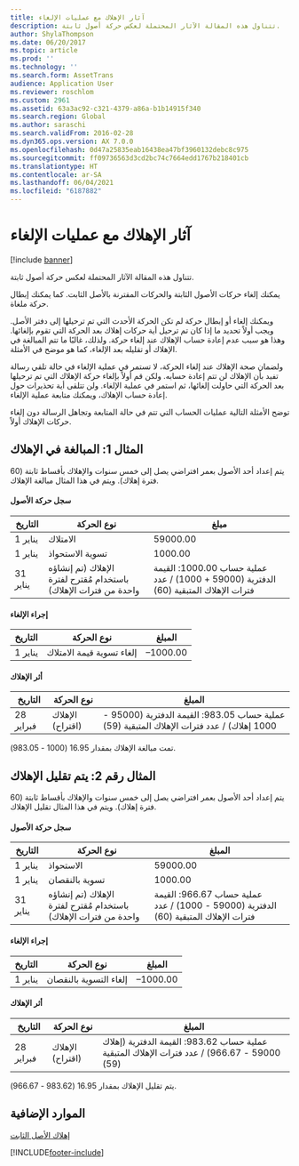 ```yaml
---
title: آثار الإهلاك مع عمليات الإلغاء
description: تتناول هذه المقالة الآثار المحتملة لعكس حركة أصول ثابتة.
author: ShylaThompson
ms.date: 06/20/2017
ms.topic: article
ms.prod: ''
ms.technology: ''
ms.search.form: AssetTrans
audience: Application User
ms.reviewer: roschlom
ms.custom: 2961
ms.assetid: 63a3ac92-c321-4379-a86a-b1b14915f340
ms.search.region: Global
ms.author: saraschi
ms.search.validFrom: 2016-02-28
ms.dyn365.ops.version: AX 7.0.0
ms.openlocfilehash: 0d47a25835eab16438ea47bf3960132debc8c975
ms.sourcegitcommit: ff09736563d3cd2bc74c7664edd1767b218401cb
ms.translationtype: HT
ms.contentlocale: ar-SA
ms.lasthandoff: 06/04/2021
ms.locfileid: "6187882"
---
```

# <a name="depreciation-effects-with-reversals"></a>آثار الإهلاك مع عمليات الإلغاء

[!include [banner](../includes/banner.md)]

تتناول هذه المقالة الآثار المحتملة لعكس حركة أصول ثابتة. 

يمكنك إلغاء حركات الأصول الثابتة والحركات المقترنة بالأصل الثابت. كما يمكنك إبطال حركة ملغاة. 

ويمكنك إلغاء أو إبطال حركة لم تكن الحركة الأحدث التي تم ترحيلها إلى دفتر الأصل. ويجب أولاً تحديد ما إذا كان تم ترحيل أية حركات إهلاك بعد الحركة التي تقوم بإلغائها. وهذا هو سبب عدم إعادة حساب الإهلاك عند إلغاء حركة. ولذلك، غالبًا ما تتم المبالغة في الإهلاك أو تقليله بعد الإلغاء، كما هو موضح في الأمثلة. 

ولضمان صحة الإهلاك عند إلغاء الحركة، لا تستمر في عملية الإلغاء في حالة تلقي رسالة تفيد بأن الإهلاك لن تتم إعادة حسابه. ولكن قم أولاً بإلغاء حركة الإهلاك التي تم ترحيلها بعد الحركة التي حاولت إلغائها، ثم استمر في عملية الإلغاء. ولن تتلقى أية تحذيرات حول إعادة حساب الإهلاك، ويمكنك متابعة عملية الإلغاء. 

توضح الأمثلة التالية عمليات الحساب التي تتم في حالة المتابعة وتجاهل الرسالة دون إلغاء حركات الإهلاك أولاً.

## <a name="example-1-depreciation-is-overstated"></a> المثال 1: المبالغة في الإهلاك
يتم إعداد أحد الأصول بعمر افتراضي يصل إلى خمس سنوات والإهلاك بأقساط ثابتة (60 فترة إهلاك). ويتم في هذا المثال مبالغة الإهلاك.
#### <a name="asset-transaction-history"></a>سجل حركة الأصول

| التاريخ       | نوع الحركة                                                          | مبلغ                                    |
|------------|---------------------------------------------------------------------------|-------------------------------------------|
| 1 يناير  | الامتلاك                                                               | 59000.00                                 |
| 1 يناير  | تسوية الاستحواذ                                                    | 1000.00                                  |
| 31 يناير | الإهلاك (تم إنشاؤه باستخدام مُقترح لفترة واحدة من فترات الإهلاك) | عملية حساب 1000.00: القيمة الدفترية (59000 + 1000) / عدد فترات الإهلاك المتبقية (60) |

#### <a name="reversal-action"></a>إجراء الإلغاء

| التاريخ      | نوع الحركة                | المبلغ    |
|-----------|---------------------------------|-----------|
| 1 يناير | إلغاء تسوية قيمة الامتلاك | –1000.00 |

#### <a name="depreciation-effect"></a>أثر الإهلاك

| التاريخ        | نوع الحركة        | المبلغ                                                                                |
|-------------|-------------------------|---------------------------------------------------------------------------------------|
| 28 فبراير | الإهلاك (اقتراح) | عملية حساب 983.05: القيمة الدفترية (95000 - 1000 إهلاك) / عدد فترات الإهلاك المتبقية (59) |

تمت مبالغة الإهلاك بمقدار 16.95 (1000 - 983.05).

## <a name="example-2-depreciation-is-understated"></a> المثال رقم 2: يتم تقليل الإهلاك
يتم إعداد أحد الأصول بعمر افتراضي يصل إلى خمس سنوات والإهلاك بأقساط ثابتة (60 فترة إهلاك). ويتم في هذا المثال تقليل الإهلاك.
#### <a name="asset-transaction-history"></a>سجل حركة الأصول

| التاريخ       | نوع الحركة                                                          | المبلغ                                      |
|------------|---------------------------------------------------------------------------|---------------------------------------------|
| 1 يناير  | الاستحواذ                                                               | 59000.00                                   |
| 1 يناير  | تسوية بالنقصان                                                     | 1000.00                                    |
| 31 يناير | الإهلاك (تم إنشاؤه باستخدام مُقترح لفترة واحدة من فترات الإهلاك) | عملية حساب 966.67: القيمة الدفترية (59000 - 1000) / عدد فترات الإهلاك المتبقية (60) |

#### <a name="reversal-action"></a>إجراء الإلغاء

| التاريخ      | نوع الحركة               | المبلغ    |
|-----------|--------------------------------|-----------|
| 1 يناير | إلغاء التسوية بالنقصان | –1000.00 |

#### <a name="depreciation-effect"></a>أثر الإهلاك

| التاريخ        | نوع الحركة        | المبلغ                                                                                       |
|-------------|-------------------------|----------------------------------------------------------------------------------------------|
| 28 فبراير | الإهلاك (اقتراح) | عملية حساب 983.62: القيمة الدفترية (إهلاك 59000 - 966.67) / عدد فترات الإهلاك المتبقية (59) |

يتم تقليل الإهلاك بمقدار 16.95 (983.62 - 966.67).



## <a name="additional-resources"></a>الموارد الإضافية

[إهلاك الأصل الثابت](fixed-asset-depreciation.md)





[!INCLUDE[footer-include](../../includes/footer-banner.md)]